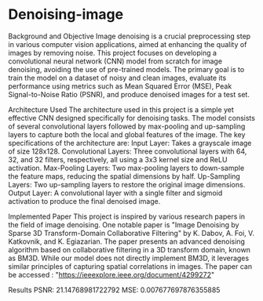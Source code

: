 # Denoising-image

Background and Objective
Image denoising is a crucial preprocessing step in various computer vision applications, aimed at enhancing the quality of images by removing noise. This project focuses on developing a convolutional neural network (CNN) model from scratch for image denoising, avoiding the use of pre-trained models. The primary goal is to train the model on a dataset of noisy and clean images, evaluate its performance using metrics such as Mean Squared Error (MSE), Peak Signal-to-Noise Ratio (PSNR), and produce denoised images for a test set.

Architecture Used
The architecture used in this project is a simple yet effective CNN designed specifically for denoising tasks. The model consists of several convolutional layers followed by max-pooling and up-sampling layers to capture both the local and global features of the image. The key specifications of the architecture are:
Input Layer: Takes a grayscale image of size 128x128.
Convolutional Layers: Three convolutional layers with 64, 32, and 32 filters, respectively, all using a 3x3 kernel size and ReLU activation.
Max-Pooling Layers: Two max-pooling layers to down-sample the feature maps, reducing the spatial dimensions by half.
Up-Sampling Layers: Two up-sampling layers to restore the original image dimensions.
Output Layer: A convolutional layer with a single filter and sigmoid activation to produce the final denoised image.

Implemented Paper
This project is inspired by various research papers in the field of image denoising. One notable paper is "Image Denoising by Sparse 3D Transform-Domain Collaborative Filtering" by K. Dabov, A. Foi, V. Katkovnik, and K. Egiazarian. The paper presents an advanced denoising algorithm based on collaborative filtering in a 3D transform domain, known as BM3D. While our model does not directly implement BM3D, it leverages similar principles of capturing spatial correlations in images. The paper can be accessed : "https://ieeexplore.ieee.org/document/4299272"

Results 
PSNR: 21.14768981722792
MSE: 0.007677697876355885
